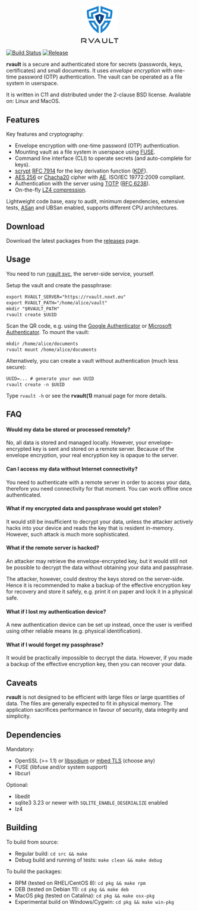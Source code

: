 <p align="center"><a href="https://github.com/rmind/rvault"><img src="./misc/rvault-light-t.png" width="100px" border="0" alt="rvault" /></a></p>

[![Build Status](https://travis-ci.com/rmind/rvault.svg?branch=master)](https://travis-ci.com/rmind/rvault)
[![Release](https://img.shields.io/github/release/rmind/rvault.svg)](https://github.com/rmind/rvault/releases)

**rvault** is a secure and authenticated store for secrets (passwords,
keys, certificates) and small documents.  It uses _envelope encryption_
with one-time password (OTP) authentication.  The vault can be operated
as a file system in userspace.

It is written in C11 and distributed under the 2-clause BSD license.
Available on: Linux and MacOS.

## Features

Key features and cryptography:
- Envelope encryption with one-time password (OTP) authentication.
- Mounting vault as a file system in userspace using
[FUSE](https://en.wikipedia.org/wiki/Filesystem_in_Userspace).
- Command line interface (CLI) to operate secrets (and auto-complete for keys).
- [scrypt](https://en.wikipedia.org/wiki/Scrypt)
[RFC 7914](https://tools.ietf.org/html/rfc7914)
for the key derivation function
([KDF](https://en.wikipedia.org/wiki/Key_derivation_function)).
- [AES 256](https://en.wikipedia.org/wiki/Advanced_Encryption_Standard) or
[Chacha20](https://en.wikipedia.org/wiki/ChaCha20) cipher with
[AE](https://en.wikipedia.org/wiki/Authenticated_encryption).
ISO/IEC 19772:2009 compliant.
- Authentication with the server using
[TOTP](https://en.wikipedia.org/wiki/Time-based_One-time_Password_algorithm)
([RFC 6238](https://tools.ietf.org/html/rfc6238)).
- On-the-fly [LZ4 compression](https://en.wikipedia.org/wiki/LZ4_(compression_algorithm)).

Lightweight code base, easy to audit, minimum dependencies, extensive tests,
[ASan](https://en.wikipedia.org/wiki/AddressSanitizer) and
UBSan enabled, supports different CPU architectures.

## Download

Download the latest packages from the [releases](https://github.com/rmind/rvault/releases/latest) page.

## Usage

You need to run [rvault svc](https://github.com/rmind/rvault-svc), the
server-side service, yourself.

Setup the vault and create the passphrase:
```shell
export RVAULT_SERVER="https://rvault.noxt.eu"
export RVAULT_PATH="/home/alice/vault"
mkdir "$RVAULT_PATH"
rvault create $UUID
```

Scan the QR code, e.g. using the
[Google Authenticator](https://play.google.com/store/apps/details?id=com.google.android.apps.authenticator2) or
[Microsoft Authenticator](https://play.google.com/store/apps/details?id=com.azure.authenticator).
To mount the vault:
```shell
mkdir /home/alice/documents
rvault mount /home/alice/documents
```
Alternatively, you can create a vault without authentication (much less secure):
```shell
UUID=... # generate your own UUID
rvault create -n $UUID
```

Type `rvault -h` or see the **rvault(1)** manual page for more details.

## FAQ

#### Would my data be stored or processed remotely?

No, all data is stored and managed locally.  However, your envelope-encrypted
key is sent and stored on a remote server.  Because of the envelope encryption,
your real encryption key is opaque to the server.

#### Can I access my data without Internet connectivity?

You need to authenticate with a remote server in order to access your data,
therefore you need connectivity for that moment.  You can work offline once
authenticated.

#### What if my encrypted data and passphrase would get stolen?

It would still be insufficient to decrypt your data, unless the attacker
actively hacks into your device and reads the key that is resident in-memory.
However, such attack is much more sophisticated.

#### What if the remote server is hacked?

An attacker may retrieve the envelope-encrypted key, but it would still not
be possible to decrypt the data without obtaining your data and passphrase.

The attacker, however, could destroy the keys stored on the server-side.
Hence it is recommended to make a backup of the effective encryption key
for recovery and store it safely, e.g. print it on paper and lock it in a
physical safe.

#### What if I lost my authentication device?

A new authentication device can be set up instead, once the user is verified
using other reliable means (e.g. physical identification).

#### What if I would forget my passphrase?

It would be practically impossible to decrypt the data.  However, if you made
a backup of the effective encryption key, then you can recover your data.

## Caveats

**rvault** is not designed to be efficient with large files or large quantities
of data.  The files are generally expected to fit in physical memory.  The
application sacrifices performance in favour of security, data integrity and
simplicity.

## Dependencies

Mandatory:
- OpenSSL (>= 1.1) or
[libsodium](https://download.libsodium.org/doc/) or
[mbed TLS](https://en.wikipedia.org/wiki/Mbed_TLS) (choose any)
- FUSE (libfuse and/or system support)
- libcurl

Optional:
- libedit
- sqlite3 3.23 or newer with `SQLITE_ENABLE_DESERIALIZE` enabled
- lz4

## Building

To build from source:
* Regular build: `cd src && make`
* Debug build and running of tests: `make clean && make debug`

To build the packages:
* RPM (tested on RHEL/CentOS 8): `cd pkg && make rpm`
* DEB (tested on Debian 11): `cd pkg && make deb`
* MacOS pkg (tested on Catalina): `cd pkg && make osx-pkg`
* Experimental build on Windows/Cygwin: `cd pkg && make win-pkg`
